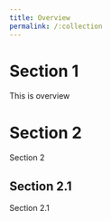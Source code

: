```yaml
---
title: Overview
permalink: /:collection
---
```

# Section 1
This is overview
# Section 2
Section 2
## Section 2.1
Section 2.1